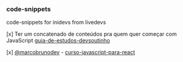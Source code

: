 ### code-snippets
code-snippets for inidevs from livedevs

[x] Ter um concatenado de conteúdos pra quem quer começar com JavaScript
[guia-de-estudos-devsoutinho](https://github.com/omariosouto/guia-de-estudos-devsoutinho)

[x] [@marcobrunodev](https://github.com/marcobrunodev?tab=repositories) - [curso-javascript-para-react](https://github.com/marcobrunodev/curso-javascript-para-react)
